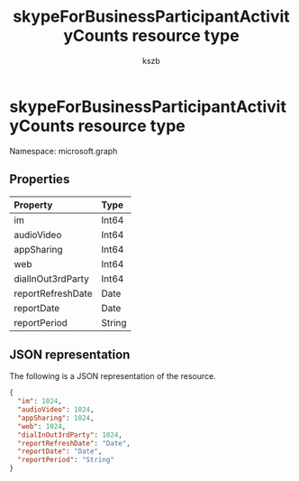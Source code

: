 ﻿---
title: "skypeForBusinessParticipantActivityCounts resource type"
description: "The following is a JSON representation of the resource."
localization_priority: Normal
doc_type: resourcePageType
ms.prod: ""
author: "kszb"
---

# skypeForBusinessParticipantActivityCounts resource type

Namespace: microsoft.graph

## Properties

| Property          | Type   |
| :---------------- | :----- |
| im                | Int64  |
| audioVideo        | Int64  |
| appSharing        | Int64  |
| web               | Int64  |
| dialInOut3rdParty | Int64  |
| reportRefreshDate | Date   |
| reportDate        | Date   |
| reportPeriod      | String |

## JSON representation

The following is a JSON representation of the resource.

<!-- {
  "blockType": "resource",
  "@odata.type": "microsoft.graph.skypeForBusinessParticipantActivityCounts"
} -->

```json
{
  "im": 1024,
  "audioVideo": 1024,
  "appSharing": 1024,
  "web": 1024,
  "dialInOut3rdParty": 1024,
  "reportRefreshDate": "Date",
  "reportDate": "Date",
  "reportPeriod": "String"
}
```
